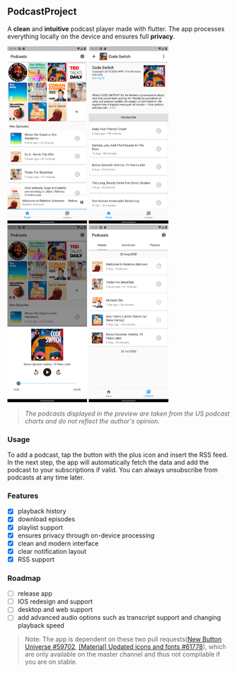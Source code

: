 ## PodcastProject

A **clean** and **intuitive** podcast player made with flutter.
The app processes everything locally on the device and ensures full **privacy**. 

<div>
  <img src="./images/preview_1.png" height="400"/>
  <img src="./images/preview_2.png" height="400"/>
  <img src="./images/preview_3.png" height="400"/>
  <img src="./images/preview_4.png" height="400"/>
</div>

> _The podcasts displayed in the preview are taken from the US podcast charts and do not reflect the author's opinion._

### Usage
To add a podcast, tap the button with the plus icon and insert the RSS feed. 
In the next step, the app will automatically fetch the data and add the podcast 
to your subscriptions if valid. You can always unsubscribe from podcasts at any 
time later.

### Features
- [x] playback history
- [x] download episodes
- [x] playlist support
- [x] ensures privacy through on-device processing
- [x] clean and modern interface
- [x] clear notification layout
- [x] RSS support

### Roadmap
- [ ] release app
- [ ] IOS redesign and support
- [ ] desktop and web support
- [ ] add advanced audio options such as transcript support and changing playback speed

>Note: The app is dependent on these two pull requests([New Button Universe #59702](https://github.com/flutter/flutter/pull/59702), [[Material] Updated icons and fonts #61778](https://github.com/flutter/flutter/pull/61778)), which are only available on the master channel and thus not compilable if you are on stable.
